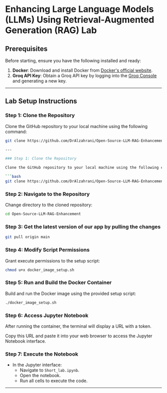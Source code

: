 # Enhancing Large Language Models (LLMs) Using Retrieval-Augmented Generation (RAG) Lab

## Prerequisites
Before starting, ensure you have the following installed and ready:
1. **Docker**: Download and install Docker from [Docker's official website](https://www.docker.com/).
2. **Groq API Key**: Obtain a Groq API key by logging into the [Groq Console](https://console.groq.com/keys) and generating a new key.

---

## Lab Setup Instructions

### Step 1: Clone the Repository
Clone the GitHub repository to your local machine using the following command:
```bash
git clone https://github.com/DrAlzahrani/Open-Source-LLM-RAG-Enhancement.git

---

### Step 1: Clone the Repository

Clone the GitHub repository to your local machine using the following command:

```bash
git clone https://github.com/DrAlzahrani/Open-Source-LLM-RAG-Enhancement.git
```

### Step 2: Navigate to the Repository

Change directory to the cloned repository:

```bash
cd Open-Source-LLM-RAG-Enhancement
```
### Step 3: Get the latest version of our app by pulling the changes

```bash
git pull origin main
```
### Step 4: Modify Script Permissions

Grant execute permissions to the setup script:

```bash
chmod u+x docker_image_setup.sh
```

### Step 5: Run and Build the Docker Container

Build and run the Docker image using the provided setup script: 

```bash
./docker_image_setup.sh
```

### Step 6: Access Jupyter Notebook

After running the container, the terminal will display a URL with a token.

Copy this URL and paste it into your web browser to access the Jupyter Notebook interface.

### Step 7: Execute the Notebook

- In the Jupyter interface:
  - Navigate to `Short_lab.ipynb`.
  - Open the notebook.
  - Run all cells to execute the code.

---
